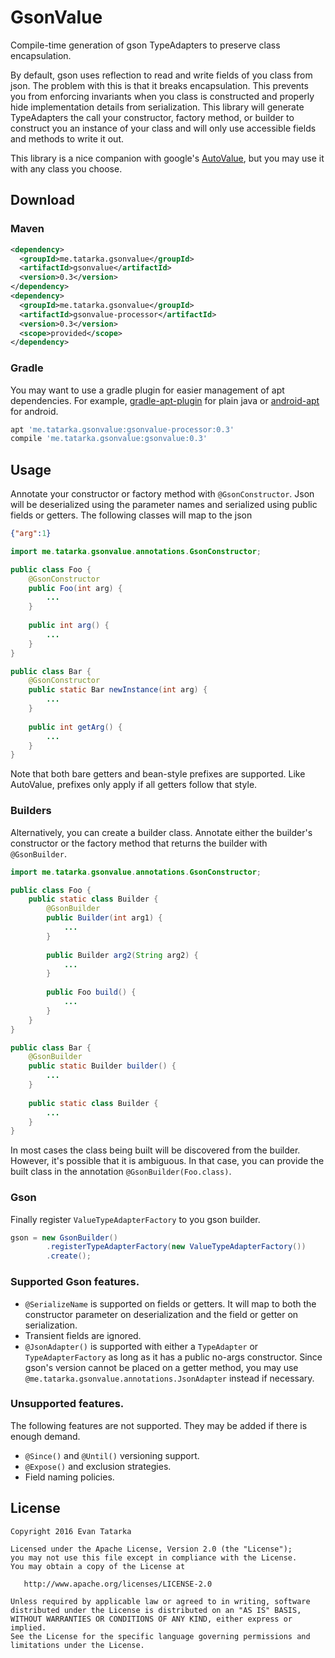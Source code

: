 # GsonValue

Compile-time generation of gson TypeAdapters to preserve class encapsulation. 

By default, gson uses reflection to read and write fields of you class from json. The problem with
this is that it breaks encapsulation. This prevents you from enforcing invariants when you class is
constructed and properly hide implementation details from serialization. This library will generate
TypeAdapters the call your constructor, factory method, or builder to construct you an instance of
your class and will only use accessible fields and methods to write it out.

This library is a nice companion with google's
[AutoValue](https://github.com/google/auto/tree/master/value), but you may use it with any class you
choose.

## Download

### Maven
```xml
<dependency>
  <groupId>me.tatarka.gsonvalue</groupId>
  <artifactId>gsonvalue</artifactId>
  <version>0.3</version>
</dependency>
<dependency>
  <groupId>me.tatarka.gsonvalue</groupId>
  <artifactId>gsonvalue-processor</artifactId>
  <version>0.3</version>
  <scope>provided</scope>
</dependency>
```

### Gradle

You may want to use a gradle plugin for easier management of apt dependencies. For example,
[gradle-apt-plugin](https://github.com/tbroyer/gradle-apt-plugin) for plain java or
[android-apt](https://bitbucket.org/hvisser/android-apt) for android.

```groovy
apt 'me.tatarka.gsonvalue:gsonvalue-processor:0.3'
compile 'me.tatarka.gsonvalue:gsonvalue:0.3'
```

## Usage 

Annotate your constructor or factory method with `@GsonConstructor`. Json will be deserialized using
the parameter names and serialized using public fields or getters. The following classes will map to
the json
```json
{"arg":1}
```

```java
import me.tatarka.gsonvalue.annotations.GsonConstructor;

public class Foo {
    @GsonConstructor
    public Foo(int arg) {
        ...
    }
    
    public int arg() {
        ...
    }
}

public class Bar {
    @GsonConstructor
    public static Bar newInstance(int arg) {
        ...
    }
    
    public int getArg() {
        ...
    }
}
```
Note that both bare getters and bean-style prefixes are supported. Like AutoValue, prefixes only
apply if all getters follow that style.

### Builders

Alternatively, you can create a builder class. Annotate either the builder's constructor or
 the factory method that returns the builder with `@GsonBuilder`.

```java
import me.tatarka.gsonvalue.annotations.GsonConstructor;

public class Foo {
    public static class Builder {
        @GsonBuilder
        public Builder(int arg1) {
            ...
        }
        
        public Builder arg2(String arg2) {
            ...
        }
        
        public Foo build() {
            ...
        }
    }
}

public class Bar {
    @GsonBuilder
    public static Builder builder() {
        ...
    }
    
    public static class Builder {
        ...
    }
}
```

In most cases the class being built will be discovered from the builder. However, it's possible that
it is ambiguous. In that case, you can provide the built class in the annotation
`@GsonBuilder(Foo.class)`.

### Gson

Finally register `ValueTypeAdapterFactory` to you gson builder.
```java
gson = new GsonBuilder()
        .registerTypeAdapterFactory(new ValueTypeAdapterFactory())
        .create();
```

### Supported Gson features.

* `@SerializeName` is supported on fields or getters. It will map to both the constructor
parameter on deserialization and the field or getter on serialization.
* Transient fields are ignored.
* `@JsonAdapter()` is supported with either a `TypeAdapter` or `TypeAdapterFactory` as long as it
has a public no-args constructor. Since gson's version cannot be placed on a getter method, you may
use `@me.tatarka.gsonvalue.annotations.JsonAdapter` instead if necessary.

### Unsupported features.

The following features are not supported. They may be added if there is enough demand.

* `@Since()` and `@Until()` versioning support.
* `@Expose()` and exclusion strategies.
* Field naming policies.

## License

    Copyright 2016 Evan Tatarka
    
    Licensed under the Apache License, Version 2.0 (the "License");
    you may not use this file except in compliance with the License.
    You may obtain a copy of the License at
    
       http://www.apache.org/licenses/LICENSE-2.0
    
    Unless required by applicable law or agreed to in writing, software
    distributed under the License is distributed on an "AS IS" BASIS,
    WITHOUT WARRANTIES OR CONDITIONS OF ANY KIND, either express or implied.
    See the License for the specific language governing permissions and
    limitations under the License.
